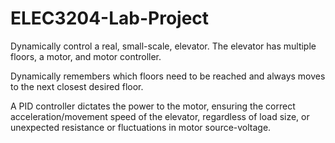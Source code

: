 # ELEC3204-Lab-Project

Dynamically control a real, small-scale, elevator. The elevator has multiple floors, a motor, and motor controller.

Dynamically remembers which floors need to be reached and always moves to the next closest desired floor.

A PID controller dictates the power to the motor, ensuring the correct acceleration/movement speed of the elevator, regardless of load size, or unexpected resistance or fluctuations in motor source-voltage.
